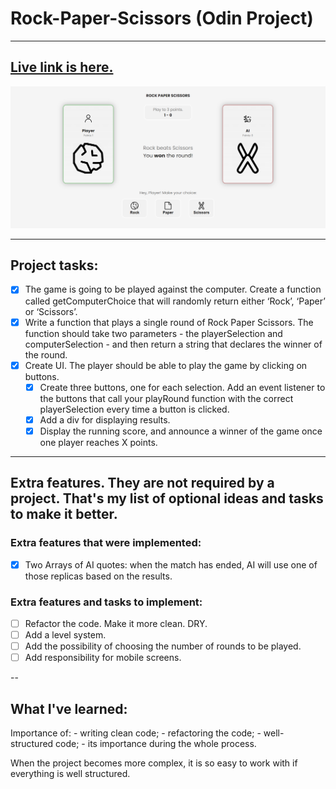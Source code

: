 # Rock-Paper-Scissors (Odin Project)

---

## [Live link is here.](https://x6nenko.github.io/Odin-Rock-Paper-Scissors/)

![Preview of a website.](./assets/preview.png)

---

## Project tasks:
- [x] The game is going to be played against the computer. Create a function called getComputerChoice that will randomly return either ‘Rock’, ‘Paper’ or ‘Scissors’.
- [x] Write a function that plays a single round of Rock Paper Scissors. The function should take two parameters - the playerSelection and computerSelection - and then return a string that declares the winner of the round.
- [x] Create UI. The player should be able to play the game by clicking on buttons.
    - [x] Create three buttons, one for each selection. Add an event listener to the buttons that call your playRound function with the correct playerSelection every time a button is clicked.
    - [x] Add a div for displaying results.
    - [x] Display the running score, and announce a winner of the game once one player reaches X points.

---

## Extra features. They are not required by a project. That's my list of optional ideas and tasks to make it better.

### Extra features that were implemented:
- [x] Two Arrays of AI quotes: when the match has ended, AI will use one of those replicas based on the results.

### Extra features and tasks to implement:
- [ ] Refactor the code. Make it more clean. DRY.
- [ ] Add a level system.
- [ ] Add the possibility of choosing the number of rounds to be played.
- [ ] Add responsibility for mobile screens.

--

## What I've learned:
Importance of: 
    - writing clean code; 
    - refactoring the code; 
    - well-structured code;
    - its importance during the whole process.

When the project becomes more complex, it is so easy to work with if everything is well structured.

